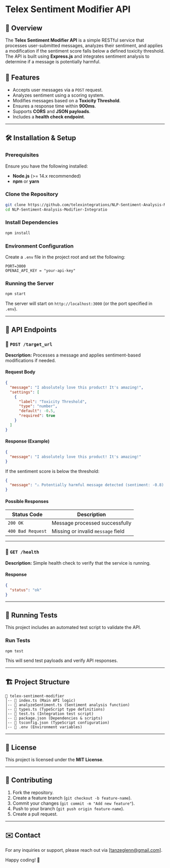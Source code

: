# Telex Sentiment Modifier API

## 📌 Overview
The **Telex Sentiment Modifier API** is a simple RESTful service that processes user-submitted messages, analyzes their sentiment, and applies a modification if the sentiment score falls below a defined toxicity threshold. The API is built using **Express.js** and integrates sentiment analysis to determine if a message is potentially harmful.

## 🚀 Features
- Accepts user messages via a `POST` request.
- Analyzes sentiment using a scoring system.
- Modifies messages based on a **Toxicity Threshold**.
- Ensures a response time within **900ms**.
- Supports **CORS** and **JSON payloads**.
- Includes a **health check endpoint**.

---

## 🛠️ Installation & Setup

### Prerequisites
Ensure you have the following installed:
- **Node.js** (>= 14.x recommended)
- **npm** or **yarn**

### Clone the Repository
```sh
git clone https://github.com/telexintegrations/NLP-Sentiment-Analysis-Modifier-Integratio
cd NLP-Sentiment-Analysis-Modifier-Integratio
```

### Install Dependencies
```sh
npm install
```

### Environment Configuration
Create a `.env` file in the project root and set the following:
```env
PORT=3000
OPENAI_API_KEY = "your-api-key"
```

### Running the Server
```sh
npm start
```
The server will start on `http://localhost:3000` (or the port specified in `.env`).

---

## 📡 API Endpoints

### 🔹 `POST /target_url`
**Description:** Processes a message and applies sentiment-based modifications if needed.

#### Request Body
```json
{
  "message": "I absolutely love this product! It's amazing!",
  "settings": [
    {
      "label": "Toxicity Threshold",
      "type": "number",
      "default": -0.5,
      "required": true
    }
  ]
}
```

#### Response (Example)
```json
{
  "message": "I absolutely love this product! It's amazing!"
}
```
If the sentiment score is below the threshold:
```json
{
  "message": "⚠️ Potentially harmful message detected (sentiment: -0.8): This is terrible! I hate everything about it!"
}
```

#### Possible Responses
| Status Code | Description |
|-------------|-------------|
| `200 OK` | Message processed successfully |
| `400 Bad Request` | Missing or invalid `message` field |

---

### 🔹 `GET /health`
**Description:** Simple health check to verify that the service is running.

#### Response
```json
{
  "status": "ok"
}
```

---

## 🧪 Running Tests
This project includes an automated test script to validate the API.

### Run Tests
```sh
npm test
```
This will send test payloads and verify API responses.

---

## 🏗️ Project Structure
```
📁 telex-sentiment-modifier
│-- 📄 index.ts (Main API logic)
│-- 📄 analyzeSentiment.ts (Sentiment analysis function)
│-- 📄 types.ts (TypeScript type definitions)
│-- 📄 test.ts (Integration test script)
│-- 📄 package.json (Dependencies & scripts)
│-- 📄 tsconfig.json (TypeScript configuration)
│-- 📄 .env (Environment variables)
```

---

## 📜 License
This project is licensed under the **MIT License**.

---

## 🤝 Contributing
1. Fork the repository.
2. Create a feature branch (`git checkout -b feature-name`).
3. Commit your changes (`git commit -m "Add new feature"`).
4. Push to your branch (`git push origin feature-name`).
5. Create a pull request.

---

## ✉️ Contact
For any inquiries or support, please reach out via [tanzeglenn@gmail.com].

Happy coding! 🎉

